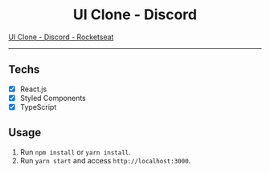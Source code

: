 <h1 align="center">
UI Clone - Discord
</h1>

<a href="https://www.youtube.com/watch?v=x4FdZd2-_uU"> UI Clone - Discord - Rocketseat </a> 

<hr>

## Techs

- [x] React.js
- [x] Styled Components
- [x] TypeScript

## Usage

1. Run `npm install` or `yarn install`.<br />
2. Run `yarn start` and access `http://localhost:3000`.<br />
